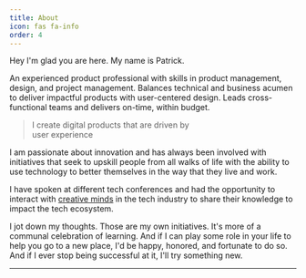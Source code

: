 ```yaml
---
title: About
icon: fas fa-info
order: 4
---
```


Hey I'm glad you are here. My name is Patrick.

An experienced product professional with skills in product management, design, and project management. Balances technical and business acumen to deliver impactful products with user-centered design. Leads cross-functional teams and delivers on-time, within budget. 

> I create digital products
> that are driven by  
> user experience

I am passionate about innovation and has always been involved with initiatives that seek to upskill people from all walks of life with the ability to use technology to better themselves in the way that they live and work.

I have spoken at different tech conferences and had the opportunity to interact with [creative minds](https://youtube.com/channel/UCsAjtT-RYQRtMngsTGLxS2Q) in the tech industry to share their knowledge to impact the tech ecosystem.

I jot down my thoughts. Those are my own initiatives. It's more of a communal celebration of learning. And if I can play some role in your life to help you go to a new place, I'd be happy, honored, and fortunate to do so. And if I ever stop being successful at it, I'll try something new.


<hr>